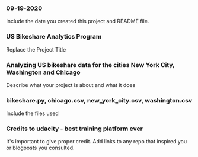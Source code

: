 ### 09-19-2020
Include the date you created this project and README file.

### US Bikeshare Analytics Program
Replace the Project Title

### Analyzing US bikeshare data for the cities New York City, Washington and Chicago
Describe what your project is about and what it does

### bikeshare.py, chicago.csv, new_york_city.csv, washington.csv
Include the files used

### Credits to udacity - best training platform ever
It's important to give proper credit. Add links to any repo that inspired you or blogposts you consulted.
